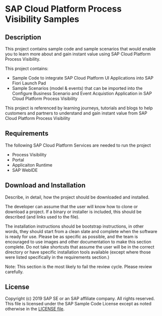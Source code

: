 # SAP Cloud Platform Process Visibility Samples

## Description
This project contains sample code and sample scenarios that would enable you to learn more about and gain instant value using SAP Cloud Platform Process Visibility. 

This project contains:
* Sample Code to integrate SAP Cloud Platform UI Applications into SAP Fiori Launch Pad
* Sample Scenarios (model & events) that can be imported into the Configure Business Scenario and Event Acquistion Application in SAP Cloud Platform Process Visibility 

This project is referenced by learning journeys, tutorials and blogs to help customers and partners to understand and gain instant value from SAP Cloud Platform Process Visibility


## Requirements
The following SAP Cloud Platform Services are needed to run the project
* Process Visibility
* Portal
* Applicaiton Runtime
* SAP WebIDE

## Download and Installation
Describe, in detail, how the project should be downloaded and installed.  

The developer can assume that the user will know how to clone or download a project.  If a binary or installer is included, this should be described (and links used to the file).  

The installation instructions should be bootstrap instructions, in other words, they should start from a clean slate and complete when the software is ready for use.  Please be as specific as possible, and the team is encouraged to use images and other documentation to make this section complete.  Do not take shortcuts that assume the user will be in the correct directory or have specific installation tools available (except where those were listed specifically in the requirements section.)

Note:  This section is the most likely to fail the review cycle.  Please review carefully.

## License
Copyright (c) 2019 SAP SE or an SAP affiliate company. All rights reserved.
This file is licensed under the SAP Sample Code License except as noted otherwise in the [LICENSE file](LicenseAgreement.docx).

